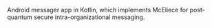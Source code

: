 Android messager app in Kotlin, which implements McEliece for post-quantum secure intra-organizational messaging.
